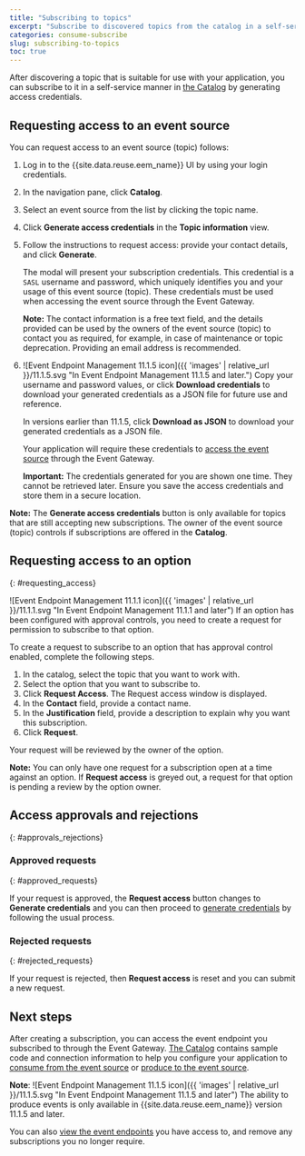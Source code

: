 ```yaml
---
title: "Subscribing to topics"
excerpt: "Subscribe to discovered topics from the catalog in a self-service manner."
categories: consume-subscribe
slug: subscribing-to-topics
toc: true
---
```


After discovering a topic that is suitable for use with your application, you can subscribe to it in a self-service manner in [the Catalog](../discovering-topics#the-catalog) by generating access credentials.

## Requesting access to an event source

You can request access to an event source (topic) follows:

1. Log in to the {{site.data.reuse.eem_name}} UI by using your login credentials.
2. In the navigation pane, click **Catalog**.
3. Select an event source from the list by clicking the topic name.
4. Click **Generate access credentials** in the **Topic information** view.
5. Follow the instructions to request access: provide your contact details, and click **Generate**.

   The modal will present your subscription credentials. This credential is a `SASL` username and password, which uniquely identifies you and your usage of this event source (topic). These credentials must be used when accessing the event source through the Event Gateway.

   **Note:** The contact information is a free text field, and the details provided can be used by the owners of the event source (topic) to contact you as required, for example, in case of maintenance or topic deprecation. Providing an email address is recommended.

6. ![Event Endpoint Management 11.1.5 icon]({{ 'images' | relative_url }}/11.1.5.svg "In Event Endpoint Management 11.1.5 and later.") Copy your username and password values, or click **Download credentials** to download your generated credentials as a JSON file for future use and reference.
   
   In versions earlier than 11.1.5, click **Download as JSON** to download your generated credentials as a JSON file.

   Your application will require these credentials to [access the event source](../setting-your-application-to-consume)  through the Event Gateway.

   **Important:** The credentials generated for you are shown one time. They cannot be retrieved later. Ensure you save the access credentials and store them in a secure location.

**Note:** The **Generate access credentials** button is only available for topics that are still accepting new subscriptions. The owner of the event source (topic) controls if subscriptions are offered in the **Catalog**.

## Requesting access to an option
{: #requesting_access}

![Event Endpoint Management 11.1.1 icon]({{ 'images' | relative_url }}/11.1.1.svg "In Event Endpoint Management 11.1.1 and later") If an option has been configured with approval controls, you need to create a request for permission to subscribe to that option.

To create a request to subscribe to an option that has approval control enabled, complete the following steps.

1. In the catalog, select the topic that you want to work with.
1. Select the option that you want to subscribe to.
1. Click **Request Access**. The Request access window is displayed.
1. In the **Contact** field, provide a contact name.
1. In the **Justification** field, provide a description to explain why you want this subscription.
1. Click **Request**.

Your request will be reviewed by the owner of the option.

**Note:** You can only have one request for a subscription open at a time against an option. If **Request access** is greyed out, a request for that option is pending a review by the option owner.

## Access approvals and rejections
{: #approvals_rejections}

### Approved requests
{: #approved_requests}

If your request is approved, the **Request access** button changes to **Generate credentials** and you can then proceed to [generate credentials](../subscribing-to-topics) by following the usual process.

### Rejected requests
{: #rejected_requests}

If your request is rejected, then **Request access** is reset and you can submit a new request.

## Next steps

After creating a subscription, you can access the event endpoint you subscribed to through the Event Gateway. [The Catalog](../discovering-topics#the-catalog) contains sample code and connection information to help you configure your application to [consume from the event source](../setting-your-application-to-consume) or [produce to the event source](../setting-your-application-to-produce).

**Note**: ![Event Endpoint Management 11.1.5 icon]({{ 'images' | relative_url }}/11.1.5.svg "In Event Endpoint Management 11.1.5 and later") The ability to produce events is only available in {{site.data.reuse.eem_name}} version 11.1.5 and later.

You can also [view the event endpoints](../managing-subscriptions) you have access to, and remove any subscriptions you no longer require.

